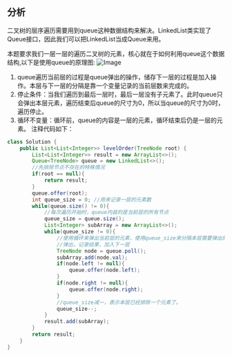 ## 分析
二叉树的层序遍历需要用到queue这种数据结构来解决。LinkedList类实现了Queue接口，因此我们可以把LinkedList当成Queue来用。

本题要求我们一层一层的遍历二叉树的元素，核心就在于如何利用queue这个数据结构,以下是使用queue的原理图:
![Image](https://github.com/user-attachments/assets/f15cc71c-439c-4f87-bfed-4d579f03de29)

1. queue遍历当前层的过程是queue弹出的操作，储存下一层的过程是加入操作。本层与下一层的分隔是靠一个变量记录的当前层数来完成的。
2. 停止条件：当我们遍历到最后一层时，最后一层没有子元素了。此时queue只会弹出本层元素，遍历结束后queue的尺寸为0，所以当queue的尺寸为0时，遍历停止。
3. 循环不变量：循环前，queue的内容是一层的元素，循环结束后仍是一层的元素。
注释代码如下：
```java
class Solution {
    public List<List<Integer>> levelOrder(TreeNode root) {
        List<List<Integer>> result = new ArrayList<>();
        Queue<TreeNode> queue = new LinkedList<>();
        //先排除节点不存在的特殊情况
        if(root == null){
            return result;
        }
        queue.offer(root);
        int queue_size = 0; //用来记录一层的元素数
        while(queue.size() != 0){
            //每次遍历开始时，queue内装的是当前层的所有节点
            queue_size = queue.size();
            List<Integer> subArray = new ArrayList<>();
            while(queue_size != 0){
                //使用循环来弹出当前层的元素，使用queue_size来分隔本层需要弹出的元素以及下一层新加入的元素
                //弹出，记录结果，加入下一层
                TreeNode node = queue.poll();
                subArray.add(node.val);
                if(node.left != null){
                    queue.offer(node.left);
                }
                if(node.right != null){
                    queue.offer(node.right);
                }
                //queue_size减一，表示本层已经排除一个元素了。
                queue_size--;
            }
            result.add(subArray);
        }
        return result;
    }
}
```
